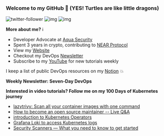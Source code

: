 ### Welcome to my GitHub :turtle: (YES! Turtles are like little dragons)

![twitter-follower](https://img.shields.io/twitter/follow/urlichsanais?style=social) ![img](https://img.shields.io/youtube/channel/subscribers/UCb4mfRT5UWpjoUQRcIE2qOQ?label=YouTube%20Subscribers&style=social) ![img](https://img.shields.io/youtube/channel/views/UCb4mfRT5UWpjoUQRcIE2qOQ?label=Total%20views%20on%20my%20YouTube%20Channel&style=social) 

**More about me?** :information_source:
* Developer Advocate at [Aqua Security](https://github.com/aquasecurity)
* Spent 3 years in crypto, contributing to [NEAR Protocol](https://github.com/near)
* View my [Website](https://anaisurl.com/)
* Checkout my DevOps [Newsletter](https://anaisurl.com/tag/devops)
* Subscribe to my [YouTube](https://www.youtube.com/c/AnaisUrlichs) for new tutorials weekly

I keep a list of public DevOps resources on my [Notion](https://devops.anaisurl.com/) :boom:

**Weekly Newsletter: Seven-Day DevOps**
<!-- NEWSLETTER-LIST:START -->
<!-- NEWSLETTER-LIST:END -->

**Interested in video tutorials? Follow me on my 100 Days of Kubernetes journey**
<!-- YOUTUBE-LIST:START -->
- [lazytrivy: Scan all your container images with one command](https://www.youtube.com/watch?v=lAncHN_W-tI)
- [How to become an open source maintainer -- Live Q&amp;A](https://www.youtube.com/watch?v=Hfz7F5T62AU)
- [introduction to Kubernetes Operators](https://www.youtube.com/watch?v=KRNlDQTeFKs)
- [Grafana Loki to access Kubernetes logs](https://www.youtube.com/watch?v=Mn2YpMJaEBY)
- [Security Scanners — What you need to know to get started](https://www.youtube.com/watch?v=MdzroGEVSAA)
<!-- YOUTUBE-LIST:END -->
